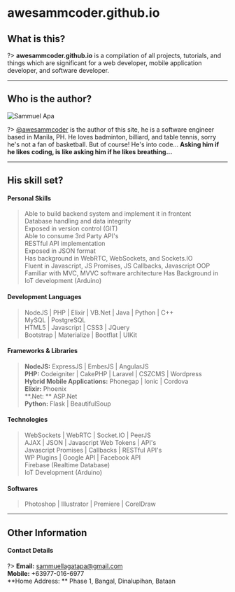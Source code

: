 # awesammcoder.github.io

## What is this?
>  
?> **awesammcoder.github.io** is a compilation of all projects, tutorials, and things which are significant for a web developer, mobile application developer, and software developer.  

___

## Who is the author?

![Sammuel Apa](https://avatars3.githubusercontent.com/u/36878272)

>  
?> [@awesammcoder](//github.com/awesammcoder) is the author of this site, he is a software engineer based in Manila, PH. He loves badminton, billiard, and table tennis, sorry he's not a fan of basketball. But of course! He's into code... **Asking him if he likes coding, is like asking him if he likes breathing...**  

___

## His skill set?

#### Personal Skills
> Able to build backend system and implement it in frontent <br>
Database handling and data integrity <br>
Exposed in version control (GIT) <br>
Able to consume 3rd Party API's <br>
RESTful API implementation <br>
Exposed in JSON format <br>
Has background in WebRTC, WebSockets, and Sockets.IO <br>
Fluent in Javascript, JS Promises, JS Callbacks, Javascript OOP <br>
Familiar with MVC, MVVC software architecture 
Has Background in IoT development (Arduino)

#### Development Languages
> NodeJS | PHP | Elixir | VB.Net | Java | Python | C++ <br>
MySQL | PostgreSQL <br>
HTML5 | Javascript | CSS3 | JQuery <br>
Bootstrap | Materialize | Bootflat | UIKit

#### Frameworks & Libraries
> **NodeJS:** ExpressJS | EmberJS | AngularJS <br>
**PHP:** Codeigniter | CakePHP | Laravel | CSZCMS | Wordpress <br>
**Hybrid Mobile Applications:** Phonegap | Ionic | Cordova <br>
**Elixir:** Phoenix <br>
**.Net: ** ASP.Net <br>
**Python:** Flask | BeautifulSoup

#### Technologies
> WebSockets | WebRTC | Socket.IO | PeerJS <br>
AJAX | JSON | Javascript Web Tokens | API's <br>
Javascript Promises | Callbacks | RESTful API's <br>
WP Plugins | Google API | Facebook API <br>
Firebase (Realtime Database) <br>
IoT Development (Arduino)

#### Softwares
> Photoshop | Illustrator | Premiere | CorelDraw

___

## Other Information
#### Contact Details
?> **Email:** sammuellagatapa@gmail.com <br>
**Mobile:** +63977-016-6977 <br>
**Home Address: ** Phase 1, Bangal, Dinalupihan, Bataan

